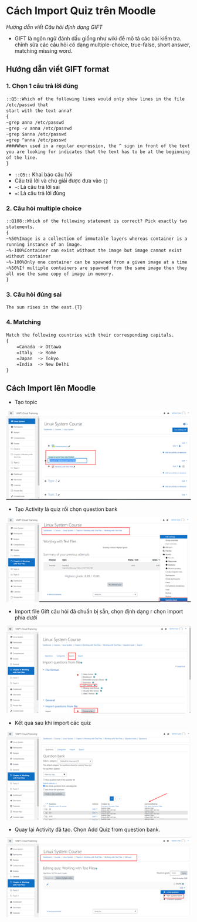 # Cách Import Quiz trên Moodle

*Hướng dẫn viết Câu hỏi định dạng GIFT*

- GIFT là ngôn ngữ đánh dấu giống như wiki để mô tả các bài kiểm tra. chỉnh sửa các câu hỏi có dạng multiple-choice, true-false, short answer, matching missing word. 


## Hướng dẫn viết GIFT format

### 1. Chọn 1 câu trả lời đúng
```
::Q5::Which of the following lines would only show lines in the file /etc/passwd that
start with the text anna?
{
~grep anna /etc/passwd
~grep -v anna /etc/passwd
~grep $anna /etc/passwd
=grep ^anna /etc/passwd
####When used in a regular expression, the ^ sign in front of the text you are looking for indicates that the text has to be at the beginning of the line.
}
```

- `::Q5::` Khai báo câu hỏi
- Câu trả lời và chú giải được đưa vào `{}`
- `~`: Là câu trả lời sai
- `=`: Là câu trả lời đúng

### 2. Câu hỏi multiple choice
```
::Q108::Which of the following statement is correct? Pick exactly two statements.
{
~%50%Image is a collection of immutable layers whereas container is a running instance of an image.
~%-100%Container can exist without the image but image cannot exist without container
~%-100%Only one container can be spawned from a given image at a time
~%50%If multiple containers are spawned from the same image then they all use the same copy of image in memory.
}
```

### 3. Câu hỏi đúng sai
```
The sun rises in the east.{T}
```

### 4. Matching
```
Match the following countries with their corresponding capitals. 
{
    =Canada -> Ottawa
    =Italy  -> Rome
    =Japan  -> Tokyo
    =India  -> New Delhi
}
```

## Cách Import lên Moodle


- Tạo topic

![ima](../../images/moodle-quiz01.png)

- Tạo Activity là quiz rồi chọn question bank

![ima](../../images/moodle-quiz02.png)

- Import file Gift câu hỏi đã chuẩn bị sẵn, chọn định dạng r chọn import phía dưới

![ima](../../images/moodle-quiz03.png)

- Kết quả sau khi import các quiz

![ima](../../images/moodle-quiz04.png)

- Quay lại Activity đã tạo. Chọn Add Quiz from question bank. 

![ima](../../images/moodle-quiz05.png)

